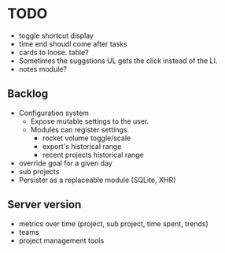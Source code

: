 # TODO

* toggle shortcut display
* time end shoudl come after tasks
* cards to loose.  table?
* Sometimes the suggstions UL gets the click instead of the LI.
* notes module?

## Backlog
* Configuration system
    * Expose mutable settings to the user.
    * Modules can register settings.
        * rocket volume toggle/scale
        * export's historical range
        * recent projects historical range
* override goal for a given day
* sub projects
* Persister as a replaceable module (SQLite, XHR)

## Server version
* metrics over time (project, sub project, time spent, trends)
* teams
* project management tools

